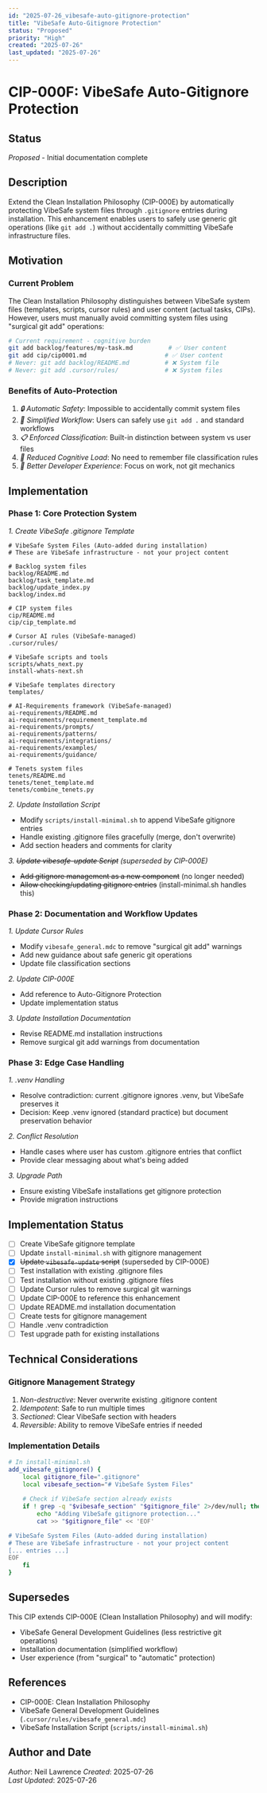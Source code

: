 ```yaml
---
id: "2025-07-26_vibesafe-auto-gitignore-protection"
title: "VibeSafe Auto-Gitignore Protection"
status: "Proposed"
priority: "High"
created: "2025-07-26"
last_updated: "2025-07-26"
---
```


# CIP-000F: VibeSafe Auto-Gitignore Protection

## Status
*Proposed* - Initial documentation complete

## Description

Extend the Clean Installation Philosophy (CIP-000E) by automatically protecting VibeSafe system files through `.gitignore` entries during installation. This enhancement enables users to safely use generic git operations (like `git add .`) without accidentally committing VibeSafe infrastructure files.

## Motivation

### Current Problem
The Clean Installation Philosophy distinguishes between VibeSafe system files (templates, scripts, cursor rules) and user content (actual tasks, CIPs). However, users must manually avoid committing system files using "surgical git add" operations:

```bash
# Current requirement - cognitive burden
git add backlog/features/my-task.md          # ✅ User content  
git add cip/cip0001.md                      # ✅ User content
# Never: git add backlog/README.md          # ❌ System file
# Never: git add .cursor/rules/             # ❌ System files
```

### Benefits of Auto-Protection
1. *🔒 Automatic Safety*: Impossible to accidentally commit system files
2. *🚀 Simplified Workflow*: Users can safely use `git add .` and standard workflows
3. *📋 Enforced Classification*: Built-in distinction between system vs user files
4. *🧠 Reduced Cognitive Load*: No need to remember file classification rules
5. *🎯 Better Developer Experience*: Focus on work, not git mechanics

## Implementation

### Phase 1: Core Protection System

*1. Create VibeSafe .gitignore Template*
```
# VibeSafe System Files (Auto-added during installation)
# These are VibeSafe infrastructure - not your project content

# Backlog system files
backlog/README.md
backlog/task_template.md
backlog/update_index.py
backlog/index.md

# CIP system files  
cip/README.md
cip/cip_template.md

# Cursor AI rules (VibeSafe-managed)
.cursor/rules/

# VibeSafe scripts and tools
scripts/whats_next.py
install-whats-next.sh

# VibeSafe templates directory
templates/

# AI-Requirements framework (VibeSafe-managed)
ai-requirements/README.md
ai-requirements/requirement_template.md
ai-requirements/prompts/
ai-requirements/patterns/
ai-requirements/integrations/
ai-requirements/examples/
ai-requirements/guidance/

# Tenets system files
tenets/README.md
tenets/tenet_template.md
tenets/combine_tenets.py
```

*2. Update Installation Script*
- Modify `scripts/install-minimal.sh` to append VibeSafe gitignore entries
- Handle existing .gitignore files gracefully (merge, don't overwrite)
- Add section headers and comments for clarity

*3. ~~Update vibesafe-update Script~~ (superseded by CIP-000E)*
- ~~Add gitignore management as a new component~~ (no longer needed)
- ~~Allow checking/updating gitignore entries~~ (install-minimal.sh handles this)

### Phase 2: Documentation and Workflow Updates

*1. Update Cursor Rules*
- Modify `vibesafe_general.mdc` to remove "surgical git add" warnings
- Add new guidance about safe generic git operations
- Update file classification sections

*2. Update CIP-000E*
- Add reference to Auto-Gitignore Protection
- Update implementation status

*3. Update Installation Documentation*
- Revise README.md installation instructions
- Remove surgical git add warnings from documentation

### Phase 3: Edge Case Handling

*1. .venv Handling*
- Resolve contradiction: current .gitignore ignores .venv, but VibeSafe preserves it
- Decision: Keep .venv ignored (standard practice) but document preservation behavior

*2. Conflict Resolution*
- Handle cases where user has custom .gitignore entries that conflict
- Provide clear messaging about what's being added

*3. Upgrade Path*
- Ensure existing VibeSafe installations get gitignore protection
- Provide migration instructions

## Implementation Status

- [ ] Create VibeSafe gitignore template
- [ ] Update `install-minimal.sh` with gitignore management
- [x] ~~Update `vibesafe-update` script~~ (superseded by CIP-000E)
- [ ] Test installation with existing .gitignore files
- [ ] Test installation without existing .gitignore files
- [ ] Update Cursor rules to remove surgical git warnings
- [ ] Update CIP-000E to reference this enhancement
- [ ] Update README.md installation documentation
- [ ] Create tests for gitignore management
- [ ] Handle .venv contradiction
- [ ] Test upgrade path for existing installations

## Technical Considerations

### Gitignore Management Strategy
1. *Non-destructive*: Never overwrite existing .gitignore content
2. *Idempotent*: Safe to run multiple times
3. *Sectioned*: Clear VibeSafe section with headers
4. *Reversible*: Ability to remove VibeSafe entries if needed

### Implementation Details
```bash
# In install-minimal.sh
add_vibesafe_gitignore() {
    local gitignore_file=".gitignore"
    local vibesafe_section="# VibeSafe System Files"
    
    # Check if VibeSafe section already exists
    if ! grep -q "$vibesafe_section" "$gitignore_file" 2>/dev/null; then
        echo "Adding VibeSafe gitignore protection..."
        cat >> "$gitignore_file" << 'EOF'

# VibeSafe System Files (Auto-added during installation)
# These are VibeSafe infrastructure - not your project content
[... entries ...]
EOF
    fi
}
```

## Supersedes

This CIP extends CIP-000E (Clean Installation Philosophy) and will modify:
- VibeSafe General Development Guidelines (less restrictive git operations)
- Installation documentation (simplified workflow)
- User experience (from "surgical" to "automatic" protection)

## References

- CIP-000E: Clean Installation Philosophy
- VibeSafe General Development Guidelines (`.cursor/rules/vibesafe_general.mdc`)
- VibeSafe Installation Script (`scripts/install-minimal.sh`)

## Author and Date

*Author*: Neil Lawrence
*Created*: 2025-07-26  
*Last Updated*: 2025-07-26 